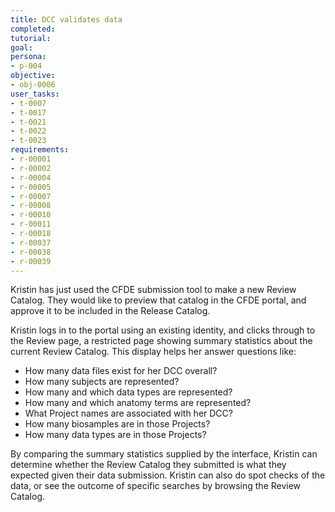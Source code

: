 ```yaml
---
title: DCC validates data
completed:
tutorial:
goal:
persona:
- p-004
objective:
- obj-0006
user_tasks:
- t-0007
- t-0017
- t-0021
- t-0022
- t-0023
requirements:
- r-00001
- r-00002
- r-00004
- r-00005
- r-00007
- r-00008
- r-00010
- r-00011
- r-00018
- r-00037
- r-00038
- r-00039
---
```


Kristin has just used the CFDE submission tool to make a new Review Catalog. They
would like to preview that catalog in the CFDE portal, and approve it to be included
in the Release Catalog.

Kristin logs in to the portal using an existing identity, and clicks through to the Review
page, a restricted page showing summary statistics about the current Review Catalog.
This display helps her answer questions like:

-   How many data files exist for her DCC overall?
-   How many subjects are represented?
-   How many and which data types are represented?
-   How many and which anatomy terms are represented?
-   What Project names are associated with her DCC?
-   How many biosamples are in those Projects?
-   How many data types are in those Projects?

By comparing the summary statistics supplied by the interface, Kristin can determine
whether the Review Catalog they submitted is what they expected given their data submission.
Kristin can also do spot checks of the data, or see the outcome of specific searches by browsing
the Review Catalog.
